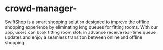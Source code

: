 ﻿# crowd-manager-
SwiftShop is a smart shopping solution designed to improve the offline shopping experience by eliminating long queues for fitting rooms. With our app, users can book fitting room slots in advance receive real-time queue updates and enjoy a seamless transition between online and offline shopping.
